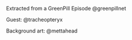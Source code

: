 Extracted from a GreenPill Episode @greenpillnet

Guest: @tracheopteryx

Background art: @mettahead
